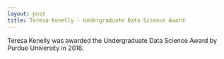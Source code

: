 ```yaml
---
layout: post
title: Teresa Kenelly - Undergraduate Data Science Award
---
```

Teresa Kenelly was awarded the Undergraduate Data Science Award by Purdue University in 2016.
